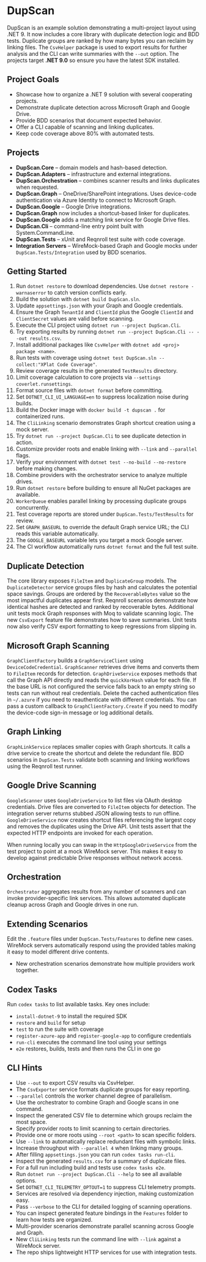 # DupScan

DupScan is an example solution demonstrating a multi-project layout using .NET 9.
It now includes a core library with duplicate detection logic and BDD tests.
Duplicate groups are ranked by how many bytes you can reclaim by linking files.
The `CsvHelper` package is used to export results for further analysis and the
CLI can write summaries with the `--out` option.
The projects target **.NET 9.0** so ensure you have the latest SDK installed.

## Project Goals
- Showcase how to organize a .NET 9 solution with several cooperating projects.
- Demonstrate duplicate detection across Microsoft Graph and Google Drive.
- Provide BDD scenarios that document expected behavior.
- Offer a CLI capable of scanning and linking duplicates.
- Keep code coverage above 80% with automated tests.

## Projects
- **DupScan.Core** – domain models and hash-based detection.
- **DupScan.Adapters** – infrastructure and external integrations.
- **DupScan.Orchestration** – combines scanner results and links duplicates when requested.
- **DupScan.Graph** – OneDrive/SharePoint integrations.
  Uses device-code authentication via Azure Identity to connect to Microsoft Graph.
- **DupScan.Google** – Google Drive integrations.
- **DupScan.Graph** now includes a shortcut-based linker for duplicates.
- **DupScan.Google** adds a matching link service for Google Drive files.
- **DupScan.Cli** – command-line entry point built with System.CommandLine.
- **DupScan.Tests** – xUnit and Reqnroll test suite with code coverage.
- **Integration Servers** – WireMock-based Graph and Google mocks under
  `DupScan.Tests/Integration` used by BDD scenarios.

## Getting Started
1. Run `dotnet restore` to download dependencies.
   Use `dotnet restore -warnaserror` to catch version conflicts early.
2. Build the solution with `dotnet build DupScan.sln`.
3. Update `appsettings.json` with your Graph and Google credentials.
4. Ensure the Graph `TenantId` and `ClientId` plus the Google `ClientId` and `ClientSecret` values are valid before scanning.
5. Execute the CLI project using `dotnet run --project DupScan.Cli`.
6. Try exporting results by running `dotnet run --project DupScan.Cli -- --out results.csv`.
7. Install additional packages like `CsvHelper` with `dotnet add <proj> package <name>`.
8. Run tests with coverage using `dotnet test DupScan.sln --collect:"XPlat Code Coverage"`.
9. Review coverage results in the generated `TestResults` directory.
10. Limit coverage calculation to core projects via `--settings coverlet.runsettings`.
11. Format source files with `dotnet format` before committing.
12. Set `DOTNET_CLI_UI_LANGUAGE=en` to suppress localization noise during builds.
13. Build the Docker image with `docker build -t dupscan .` for containerized runs.
14. The `CliLinking` scenario demonstrates Graph shortcut creation using a mock server.
15. Try `dotnet run --project DupScan.Cli` to see duplicate detection in action.
16. Customize provider roots and enable linking with `--link` and `--parallel` flags.
17. Verify your environment with `dotnet test --no-build --no-restore` before making changes.
18. Combine providers with the orchestrator service to analyze multiple drives.
19. Run `dotnet restore` before building to ensure all NuGet packages are available.
20. `WorkerQueue` enables parallel linking by processing duplicate groups concurrently.
21. Test coverage reports are stored under `DupScan.Tests/TestResults` for review.
22. Set `GRAPH_BASEURL` to override the default Graph service URL; the CLI reads this variable automatically.
23. The `GOOGLE_BASEURL` variable lets you target a mock Google server.
24. The CI workflow automatically runs `dotnet format` and the full test suite.

## Duplicate Detection
The core library exposes `FileItem` and `DuplicateGroup` models. The
`DuplicateDetector` service groups files by hash and calculates the potential
space savings. Groups are ordered by the `RecoverableBytes` value so the most
impactful duplicates appear first. Reqnroll scenarios demonstrate how identical
hashes are detected and ranked by recoverable bytes. Additional unit tests mock
Graph responses with Moq to validate scanning logic.
The new `CsvExport` feature file demonstrates how to save summaries.
Unit tests now also verify CSV export formatting to keep regressions from
slipping in.

## Microsoft Graph Scanning
`GraphClientFactory` builds a `GraphServiceClient` using `DeviceCodeCredential`.
`GraphScanner` retrieves drive items and converts them to `FileItem` records for
detection.
`GraphDriveService` exposes methods that call the Graph API directly and reads the `quickXorHash` value for each file.
If the base URL is not configured the service falls back to an empty string so tests can run without real credentials.
Delete the cached authentication files in `~/.azure` if you need to reauthenticate with different credentials.
You can pass a custom callback to `GraphClientFactory.Create` if you need to modify the device-code sign-in message or log additional details.

## Graph Linking
`GraphLinkService` replaces smaller copies with Graph shortcuts. It calls a
drive service to create the shortcut and delete the redundant file.
BDD scenarios in `DupScan.Tests` validate both scanning and linking workflows using the Reqnroll test runner.

## Google Drive Scanning
`GoogleScanner` uses `GoogleDriveService` to list files via OAuth desktop
credentials. Drive files are converted to `FileItem` objects for detection.
The integration server returns stubbed JSON allowing tests to run offline.
`GoogleDriveService` now creates shortcut files referencing the largest copy and
removes the duplicates using the Drive API. Unit tests assert that the expected
HTTP endpoints are invoked for each operation.

When running locally you can swap in the `HttpGoogleDriveService` from the test
project to point at a mock WireMock server. This makes it easy to develop
against predictable Drive responses without network access.

## Orchestration
`Orchestrator` aggregates results from any number of scanners and can invoke provider-specific link services.
This allows automated duplicate cleanup across Graph and Google drives in one run.

## Extending Scenarios
Edit the `.feature` files under `DupScan.Tests/Features` to define new cases.
WireMock servers automatically respond using the provided tables making it easy
to model different drive contents.
- New orchestration scenarios demonstrate how multiple providers work together.

## Codex Tasks
Run `codex tasks` to list available tasks. Key ones include:
- `install-dotnet-9` to install the required SDK
- `restore` and `build` for setup
- `test` to run the suite with coverage
- `register-azure-app` and `register-google-app` to configure credentials
- `run-cli` executes the command line tool using your settings
- `e2e` restores, builds, tests and then runs the CLI in one go

## CLI Hints
- Use `--out` to export CSV results via CsvHelper.
- The `CsvExporter` service formats duplicate groups for easy reporting.
- `--parallel` controls the worker channel degree of parallelism.
- Use the orchestrator to combine Graph and Google scans in one command.
- Inspect the generated CSV file to determine which groups reclaim the most
  space.
- Specify provider roots to limit scanning to certain directories.
- Provide one or more roots using `--root <path>` to scan specific folders.
- Use `--link` to automatically replace redundant files with symbolic links.
- Increase throughput with `--parallel 4` when linking many groups.
- After filling `appsettings.json` you can run `codex tasks run-cli`.
- Inspect the generated `results.csv` for a summary of duplicate files.
- For a full run including build and tests use `codex tasks e2e`.
- Run `dotnet run --project DupScan.Cli --help` to see all available options.
- Set `DOTNET_CLI_TELEMETRY_OPTOUT=1` to suppress CLI telemetry prompts.
- Services are resolved via dependency injection, making customization easy.
- Pass `--verbose` to the CLI for detailed logging of scanning operations.
- You can inspect generated feature bindings in the `Features` folder to learn how tests are organized.
- Multi-provider scenarios demonstrate parallel scanning across Google and Graph.
- New `CliLinking` tests run the command line with `--link` against a WireMock server.
- The repo ships lightweight HTTP services for use with integration tests.

